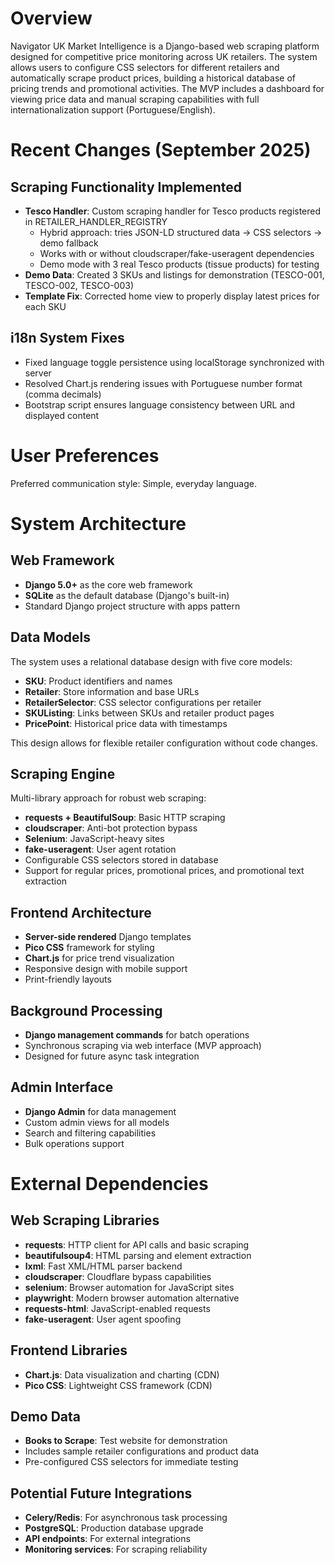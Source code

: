 # Overview

Navigator UK Market Intelligence is a Django-based web scraping platform designed for competitive price monitoring across UK retailers. The system allows users to configure CSS selectors for different retailers and automatically scrape product prices, building a historical database of pricing trends and promotional activities. The MVP includes a dashboard for viewing price data and manual scraping capabilities with full internationalization support (Portuguese/English).

# Recent Changes (September 2025)

## Scraping Functionality Implemented
- **Tesco Handler**: Custom scraping handler for Tesco products registered in RETAILER_HANDLER_REGISTRY
  - Hybrid approach: tries JSON-LD structured data → CSS selectors → demo fallback
  - Works with or without cloudscraper/fake-useragent dependencies
  - Demo mode with 3 real Tesco products (tissue products) for testing
- **Demo Data**: Created 3 SKUs and listings for demonstration (TESCO-001, TESCO-002, TESCO-003)
- **Template Fix**: Corrected home view to properly display latest prices for each SKU

## i18n System Fixes
- Fixed language toggle persistence using localStorage synchronized with server
- Resolved Chart.js rendering issues with Portuguese number format (comma decimals)
- Bootstrap script ensures language consistency between URL and displayed content

# User Preferences

Preferred communication style: Simple, everyday language.

# System Architecture

## Web Framework
- **Django 5.0+** as the core web framework
- **SQLite** as the default database (Django's built-in)
- Standard Django project structure with apps pattern

## Data Models
The system uses a relational database design with five core models:
- **SKU**: Product identifiers and names
- **Retailer**: Store information and base URLs
- **RetailerSelector**: CSS selector configurations per retailer
- **SKUListing**: Links between SKUs and retailer product pages
- **PricePoint**: Historical price data with timestamps

This design allows for flexible retailer configuration without code changes.

## Scraping Engine
Multi-library approach for robust web scraping:
- **requests + BeautifulSoup**: Basic HTTP scraping
- **cloudscraper**: Anti-bot protection bypass
- **Selenium**: JavaScript-heavy sites
- **fake-useragent**: User agent rotation
- Configurable CSS selectors stored in database
- Support for regular prices, promotional prices, and promotional text extraction

## Frontend Architecture
- **Server-side rendered** Django templates
- **Pico CSS** framework for styling
- **Chart.js** for price trend visualization
- Responsive design with mobile support
- Print-friendly layouts

## Background Processing
- **Django management commands** for batch operations
- Synchronous scraping via web interface (MVP approach)
- Designed for future async task integration

## Admin Interface
- **Django Admin** for data management
- Custom admin views for all models
- Search and filtering capabilities
- Bulk operations support

# External Dependencies

## Web Scraping Libraries
- **requests**: HTTP client for API calls and basic scraping
- **beautifulsoup4**: HTML parsing and element extraction
- **lxml**: Fast XML/HTML parser backend
- **cloudscraper**: Cloudflare bypass capabilities
- **selenium**: Browser automation for JavaScript sites
- **playwright**: Modern browser automation alternative
- **requests-html**: JavaScript-enabled requests
- **fake-useragent**: User agent spoofing

## Frontend Libraries
- **Chart.js**: Data visualization and charting (CDN)
- **Pico CSS**: Lightweight CSS framework (CDN)

## Demo Data
- **Books to Scrape**: Test website for demonstration
- Includes sample retailer configurations and product data
- Pre-configured CSS selectors for immediate testing

## Potential Future Integrations
- **Celery/Redis**: For asynchronous task processing
- **PostgreSQL**: Production database upgrade
- **API endpoints**: For external integrations
- **Monitoring services**: For scraping reliability